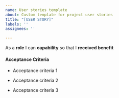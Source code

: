 ```yaml
---
name: User stories template
about: Custom template for project user stories
title: "[USER STORY]"
labels: ''
assignees: ''

---
```


As a **role** I can **capability** so that I **received benefit**

#### Acceptance Criteria

- Acceptance criteria 1

- Acceptance criteria 2

- Acceptance criteria 3
